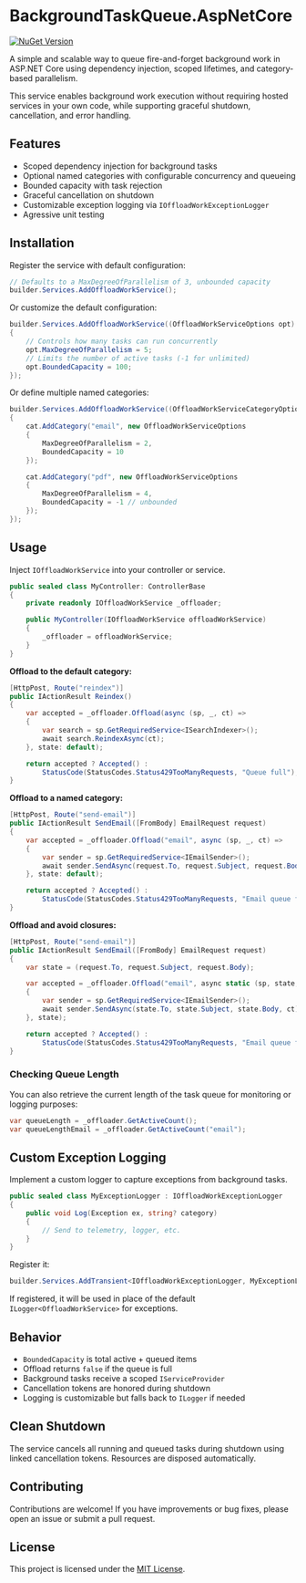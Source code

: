 # BackgroundTaskQueue.AspNetCore

[![NuGet Version](https://img.shields.io/nuget/v/BackgroundTaskQueue.AspNetCore)](https://www.nuget.org/packages/BackgroundTaskQueue.AspNetCore)

A simple and scalable way to queue fire-and-forget background work in ASP.NET Core using dependency injection, scoped lifetimes, and category-based parallelism.

This service enables background work execution without requiring hosted services in your own code, while supporting graceful shutdown, cancellation, and error handling.

## Features

- Scoped dependency injection for background tasks  
- Optional named categories with configurable concurrency and queueing  
- Bounded capacity with task rejection  
- Graceful cancellation on shutdown  
- Customizable exception logging via `IOffloadWorkExceptionLogger`
- Agressive unit testing

## Installation

Register the service with default configuration:

```csharp
// Defaults to a MaxDegreeOfParallelism of 3, unbounded capacity
builder.Services.AddOffloadWorkService();
```

Or customize the default configuration:

```csharp
builder.Services.AddOffloadWorkService((OffloadWorkServiceOptions opt) =>
{
    // Controls how many tasks can run concurrently
    opt.MaxDegreeOfParallelism = 5;
    // Limits the number of active tasks (-1 for unlimited)
    opt.BoundedCapacity = 100;
});
```

Or define multiple named categories:

```csharp
builder.Services.AddOffloadWorkService((OffloadWorkServiceCategoryOptions cat) =>
{
    cat.AddCategory("email", new OffloadWorkServiceOptions
    {
        MaxDegreeOfParallelism = 2,
        BoundedCapacity = 10
    });

    cat.AddCategory("pdf", new OffloadWorkServiceOptions
    {
        MaxDegreeOfParallelism = 4,
        BoundedCapacity = -1 // unbounded
    });
});
```

## Usage

Inject `IOffloadWorkService` into your controller or service.

```csharp
public sealed class MyController: ControllerBase
{
    private readonly IOffloadWorkService _offloader;

    public MyController(IOffloadWorkService offloadWorkService)
    {
        _offloader = offloadWorkService;
    }
}
```

**Offload to the default category:**

```csharp
[HttpPost, Route("reindex")]
public IActionResult Reindex()
{
    var accepted = _offloader.Offload(async (sp, _, ct) =>
    {
        var search = sp.GetRequiredService<ISearchIndexer>();
        await search.ReindexAsync(ct);
    }, state: default);

    return accepted ? Accepted() :
        StatusCode(StatusCodes.Status429TooManyRequests, "Queue full");
}
```

**Offload to a named category:**

```csharp
[HttpPost, Route("send-email")]
public IActionResult SendEmail([FromBody] EmailRequest request)
{
    var accepted = _offloader.Offload("email", async (sp, _, ct) =>
    {
        var sender = sp.GetRequiredService<IEmailSender>();
        await sender.SendAsync(request.To, request.Subject, request.Body, ct);
    }, state: default);

    return accepted ? Accepted() :
        StatusCode(StatusCodes.Status429TooManyRequests, "Email queue full");
}
```

**Offload and avoid closures:**

```csharp
[HttpPost, Route("send-email")]
public IActionResult SendEmail([FromBody] EmailRequest request)
{
    var state = (request.To, request.Subject, request.Body);

    var accepted = _offloader.Offload("email", async static (sp, state, ct) =>
    {
        var sender = sp.GetRequiredService<IEmailSender>();
        await sender.SendAsync(state.To, state.Subject, state.Body, ct);
    }, state);

    return accepted ? Accepted() :
        StatusCode(StatusCodes.Status429TooManyRequests, "Email queue full");
}
```

### Checking Queue Length

You can also retrieve the current length of the task queue for monitoring or logging purposes:

```csharp
var queueLength = _offloader.GetActiveCount();
var queueLengthEmail = _offloader.GetActiveCount("email");
```

## Custom Exception Logging

Implement a custom logger to capture exceptions from background tasks.

```csharp
public sealed class MyExceptionLogger : IOffloadWorkExceptionLogger
{
    public void Log(Exception ex, string? category)
    {
        // Send to telemetry, logger, etc.
    }
}
```

Register it:

```csharp
builder.Services.AddTransient<IOffloadWorkExceptionLogger, MyExceptionLogger>();
```

If registered, it will be used in place of the default `ILogger<OffloadWorkService>` for exceptions.

## Behavior

- `BoundedCapacity` is total active + queued items
- Offload returns `false` if the queue is full
- Background tasks receive a scoped `IServiceProvider`
- Cancellation tokens are honored during shutdown
- Logging is customizable but falls back to `ILogger` if needed 

## Clean Shutdown

The service cancels all running and queued tasks during shutdown using linked cancellation tokens. Resources are disposed automatically.

## Contributing
Contributions are welcome! If you have improvements or bug fixes, please open an issue or submit a pull request.

## License
This project is licensed under the [MIT License](LICENSE.txt).